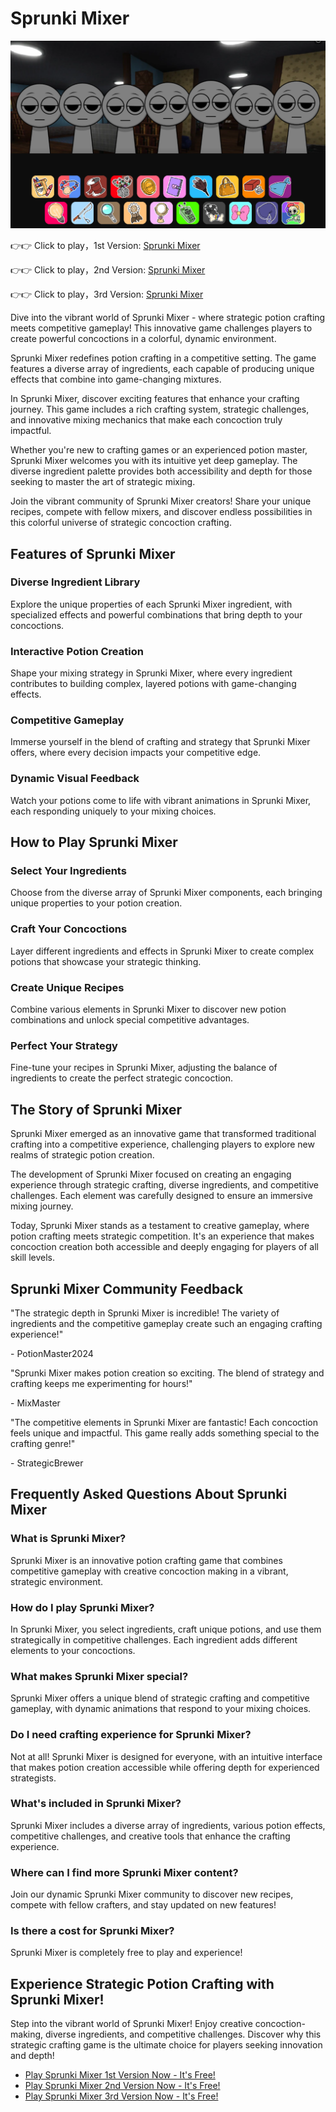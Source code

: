 # Sprunki Mixer

![Sprunki Mixer](https://raw.githubusercontent.com/sprunkiscrunkly/sprunki-mixer/refs/heads/main/sprunki-mixer.png "Sprunki Mixer")

👉👉 Click to play，1st Version: [Sprunki Mixer](https://sprunksters.com/sprunki-mixer/ "Sprunki Mixer")

👉👉 Click to play，2nd Version: [Sprunki Mixer](https://sprunkiscrunkly.com/sprunki-mixer/ "Sprunki Mixer")

👉👉 Click to play，3rd Version: [Sprunki Mixer](https://sprunkipyramixed.com/sprunki-mixer/ "Sprunki Mixer")

Dive into the vibrant world of Sprunki Mixer - where strategic potion crafting meets competitive gameplay! This innovative game challenges players to create powerful concoctions in a colorful, dynamic environment.

Sprunki Mixer redefines potion crafting in a competitive setting. The game features a diverse array of ingredients, each capable of producing unique effects that combine into game-changing mixtures.

In Sprunki Mixer, discover exciting features that enhance your crafting journey. This game includes a rich crafting system, strategic challenges, and innovative mixing mechanics that make each concoction truly impactful.

Whether you're new to crafting games or an experienced potion master, Sprunki Mixer welcomes you with its intuitive yet deep gameplay. The diverse ingredient palette provides both accessibility and depth for those seeking to master the art of strategic mixing.

Join the vibrant community of Sprunki Mixer creators! Share your unique recipes, compete with fellow mixers, and discover endless possibilities in this colorful universe of strategic concoction crafting.

## Features of Sprunki Mixer

### Diverse Ingredient Library

Explore the unique properties of each Sprunki Mixer ingredient, with specialized effects and powerful combinations that bring depth to your concoctions.

### Interactive Potion Creation

Shape your mixing strategy in Sprunki Mixer, where every ingredient contributes to building complex, layered potions with game-changing effects.

### Competitive Gameplay

Immerse yourself in the blend of crafting and strategy that Sprunki Mixer offers, where every decision impacts your competitive edge.

### Dynamic Visual Feedback

Watch your potions come to life with vibrant animations in Sprunki Mixer, each responding uniquely to your mixing choices.

## How to Play Sprunki Mixer

### Select Your Ingredients

Choose from the diverse array of Sprunki Mixer components, each bringing unique properties to your potion creation.

### Craft Your Concoctions

Layer different ingredients and effects in Sprunki Mixer to create complex potions that showcase your strategic thinking.

### Create Unique Recipes

Combine various elements in Sprunki Mixer to discover new potion combinations and unlock special competitive advantages.

### Perfect Your Strategy

Fine-tune your recipes in Sprunki Mixer, adjusting the balance of ingredients to create the perfect strategic concoction.

## The Story of Sprunki Mixer

Sprunki Mixer emerged as an innovative game that transformed traditional crafting into a competitive experience, challenging players to explore new realms of strategic potion creation.

The development of Sprunki Mixer focused on creating an engaging experience through strategic crafting, diverse ingredients, and competitive challenges. Each element was carefully designed to ensure an immersive mixing journey.

Today, Sprunki Mixer stands as a testament to creative gameplay, where potion crafting meets strategic competition. It's an experience that makes concoction creation both accessible and deeply engaging for players of all skill levels.

## Sprunki Mixer Community Feedback

"The strategic depth in Sprunki Mixer is incredible! The variety of ingredients and the competitive gameplay create such an engaging crafting experience!"

\- PotionMaster2024

"Sprunki Mixer makes potion creation so exciting. The blend of strategy and crafting keeps me experimenting for hours!"

\- MixMaster

"The competitive elements in Sprunki Mixer are fantastic! Each concoction feels unique and impactful. This game really adds something special to the crafting genre!"

\- StrategicBrewer

## Frequently Asked Questions About Sprunki Mixer

### What is Sprunki Mixer?

Sprunki Mixer is an innovative potion crafting game that combines competitive gameplay with creative concoction making in a vibrant, strategic environment.

### How do I play Sprunki Mixer?

In Sprunki Mixer, you select ingredients, craft unique potions, and use them strategically in competitive challenges. Each ingredient adds different elements to your concoctions.

### What makes Sprunki Mixer special?

Sprunki Mixer offers a unique blend of strategic crafting and competitive gameplay, with dynamic animations that respond to your mixing choices.

### Do I need crafting experience for Sprunki Mixer?

Not at all! Sprunki Mixer is designed for everyone, with an intuitive interface that makes potion creation accessible while offering depth for experienced strategists.

### What's included in Sprunki Mixer?

Sprunki Mixer includes a diverse array of ingredients, various potion effects, competitive challenges, and creative tools that enhance the crafting experience.

### Where can I find more Sprunki Mixer content?

Join our dynamic Sprunki Mixer community to discover new recipes, compete with fellow crafters, and stay updated on new features!

### Is there a cost for Sprunki Mixer?

Sprunki Mixer is completely free to play and experience!

## Experience Strategic Potion Crafting with Sprunki Mixer!

Step into the vibrant world of Sprunki Mixer! Enjoy creative concoction-making, diverse ingredients, and competitive challenges. Discover why this strategic crafting game is the ultimate choice for players seeking innovation and depth!

- [Play Sprunki Mixer 1st Version Now - It's Free!](https://sprunksters.com/sprunki-mixer/)
- [Play Sprunki Mixer 2nd Version Now - It's Free!](https://sprunkiscrunkly.com/sprunki-mixer/)
- [Play Sprunki Mixer 3rd Version Now - It's Free!](https://sprunkipyramixed.com/sprunki-mixer/)
